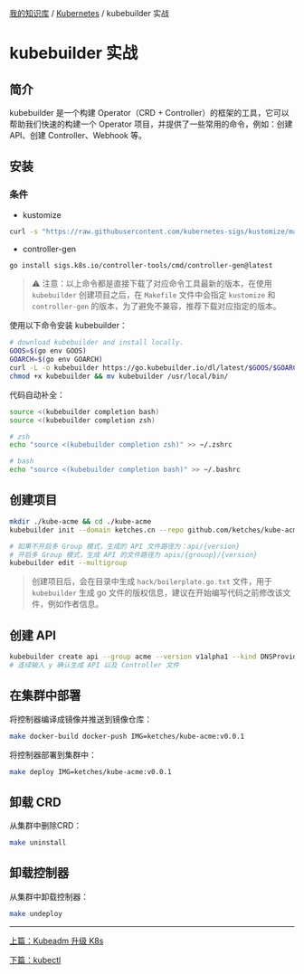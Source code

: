 [我的知识库](../README.md) / [Kubernetes](zz_gneratered_mdi.md) / kubebuilder 实战

# kubebuilder 实战

## 简介

kubebuilder 是一个构建 Operator（CRD + Controller）的框架的工具，它可以帮助我们快速的构建一个 Operator 项目，并提供了一些常用的命令，例如：创建 API、创建 Controller、Webhook 等。

## 安装

### 条件

* kustomize

```bash
curl -s "https://raw.githubusercontent.com/kubernetes-sigs/kustomize/master/hack/install_kustomize.sh"  | bash
```

* controller-gen

```bash
go install sigs.k8s.io/controller-tools/cmd/controller-gen@latest
```

> ⚠️ 注意：以上命令都是直接下载了对应命令工具最新的版本，在使用 `kubebuilder` 创建项目之后，在 `Makefile` 文件中会指定 `kustomize` 和 `controller-gen` 的版本，为了避免不兼容，推荐下载对应指定的版本。

使用以下命令安装 kubebuilder：

```bash
# download kubebuilder and install locally.
GOOS=$(go env GOOS)
GOARCH=$(go env GOARCH)
curl -L -o kubebuilder https://go.kubebuilder.io/dl/latest/$GOOS/$GOARCH
chmod +x kubebuilder && mv kubebuilder /usr/local/bin/
```

代码自动补全：

```bash
source <(kubebuilder completion bash)
source <(kubebuilder completion zsh)

# zsh
echo "source <(kubebuilder completion zsh)" >> ~/.zshrc

# bash
echo "source <(kubebuilder completion bash)" >> ~/.bashrc
```

## 创建项目

```bash
mkdir ./kube-acme && cd ./kube-acme
kubebuilder init --domain ketches.cn --repo github.com/ketches/kube-acme

# 如果不开启多 Group 模式，生成的 API 文件路径为：api/{version}
# 开启多 Group 模式，生成 API 的文件路径为 apis/{grouop}/{version}
kubebuilder edit --multigroup
```

> 创建项目后，会在目录中生成 `hack/boilerplate.go.txt` 文件，用于`kubebuilder` 生成 go 文件的版权信息，建议在开始编写代码之前修改该文件，例如作者信息。

## 创建 API

```bash
kubebuilder create api --group acme --version v1alpha1 --kind DNSProvider
# 连续输入 y 确认生成 API 以及 Controller 文件
```

## 在集群中部署

将控制器编译成镜像并推送到镜像仓库：

```bash
make docker-build docker-push IMG=ketches/kube-acme:v0.0.1
```

将控制器部署到集群中：

```bash
make deploy IMG=ketches/kube-acme:v0.0.1
```

## 卸载 CRD

从集群中删除CRD：

```bash
make uninstall
```

## 卸载控制器

从集群中卸载控制器：

```bash
make undeploy
```

---
[上篇：Kubeadm 升级 K8s](kubeadm-upgrade.md)

[下篇：kubectl](kubectl.md)
